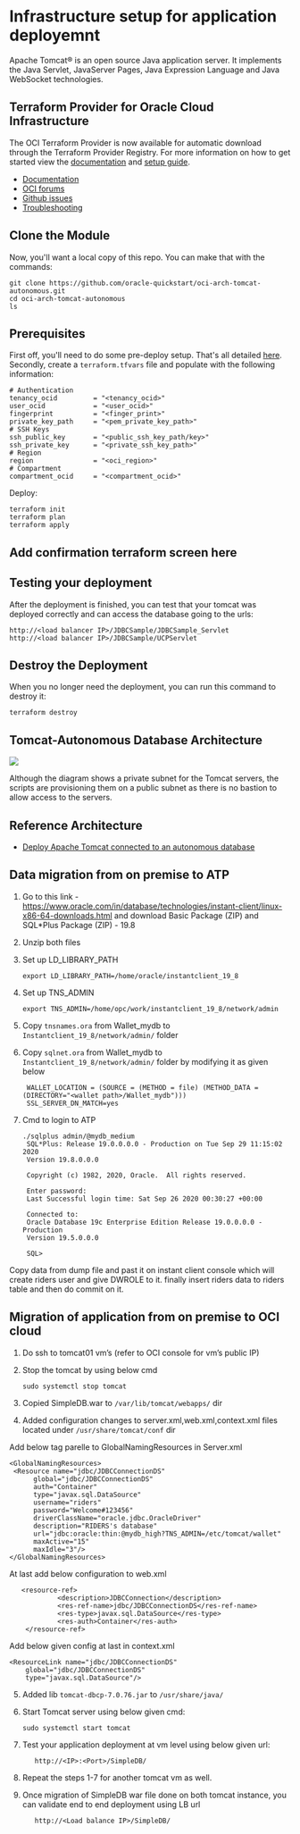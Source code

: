 # Infrastructure setup for application deployemnt 
Apache Tomcat® is an open source Java application server. It implements the Java Servlet, JavaServer Pages, Java Expression Language and Java WebSocket technologies.
## Terraform Provider for Oracle Cloud Infrastructure
The OCI Terraform Provider is now available for automatic download through the Terraform Provider Registry. 
For more information on how to get started view the [documentation](https://www.terraform.io/docs/providers/oci/index.html) 
and [setup guide](https://www.terraform.io/docs/providers/oci/guides/version-3-upgrade.html).
* [Documentation](https://www.terraform.io/docs/providers/oci/index.html)
* [OCI forums](https://cloudcustomerconnect.oracle.com/resources/9c8fa8f96f/summary)
* [Github issues](https://github.com/terraform-providers/terraform-provider-oci/issues)
* [Troubleshooting](https://www.terraform.io/docs/providers/oci/guides/guides/troubleshooting.html)

## Clone the Module
Now, you'll want a local copy of this repo. You can make that with the commands:

    git clone https://github.com/oracle-quickstart/oci-arch-tomcat-autonomous.git
    cd oci-arch-tomcat-autonomous
    ls


## Prerequisites
First off, you'll need to do some pre-deploy setup.  That's all detailed [here](https://github.com/cloud-partners/oci-prerequisites).
Secondly, create a `terraform.tfvars` file and populate with the following information:
```
# Authentication
tenancy_ocid         = "<tenancy_ocid>"
user_ocid            = "<user_ocid>"
fingerprint          = "<finger_print>"
private_key_path     = "<pem_private_key_path>"
# SSH Keys
ssh_public_key       = "<public_ssh_key_path/key>"
ssh_private_key      = "<private_ssh_key_path>"
# Region
region               = "<oci_region>"
# Compartment
compartment_ocid     = "<compartment_ocid>"
````

Deploy:

    terraform init
    terraform plan
    terraform apply

## Add confirmation terraform screen here

## Testing your deployment
After the deployment is finished, you can test that your tomcat was deployed correctly and can access the database going to the urls:
````
http://<load balancer IP>/JDBCSample/JDBCSample_Servlet
http://<load balancer IP>/JDBCSample/UCPServlet
`````
## Destroy the Deployment
When you no longer need the deployment, you can run this command to destroy it:

    terraform destroy
    
## Tomcat-Autonomous Database Architecture

![](./images/architecture-deploy-tomcat.png)

Although the diagram shows a private subnet for the Tomcat servers, the scripts are provisioning them on a public subnet as there is no bastion to allow access to the servers.


## Reference Architecture

- [Deploy Apache Tomcat connected to an autonomous database](https://docs.oracle.com/en/solutions/deploy-tomcat-adb)
 
## Data migration from on premise to ATP

1. Go to this link - https://www.oracle.com/in/database/technologies/instant-client/linux-x86-64-downloads.html and download Basic Package (ZIP) and SQL*Plus Package (ZIP)  - 19.8
	
2. Unzip both files

3. Set up LD_LIBRARY_PATH
	
       export LD_LIBRARY_PATH=/home/oracle/instantclient_19_8
	
4. Set up   TNS_ADMIN
	
       export TNS_ADMIN=/home/opc/work/instantclient_19_8/network/admin

5. Copy `tnsnames.ora` from Wallet_mydb to `Instantclient_19_8/network/admin/` folder

6. Copy `sqlnet.ora` from Wallet_mydb to `Instantclient_19_8/network/admin/` folder by modifying it as given below
		
		WALLET_LOCATION = (SOURCE = (METHOD = file) (METHOD_DATA = (DIRECTORY="<wallet path>/Wallet_mydb")))
		SSL_SERVER_DN_MATCH=yes
        
7. Cmd to login to ATP
	    
       ./sqlplus admin/@mydb_medium
	    SQL*Plus: Release 19.0.0.0.0 - Production on Tue Sep 29 11:15:02 2020
	    Version 19.8.0.0.0
	
	    Copyright (c) 1982, 2020, Oracle.  All rights reserved.
	
	    Enter password:
	    Last Successful login time: Sat Sep 26 2020 00:30:27 +00:00
	
	    Connected to:
	    Oracle Database 19c Enterprise Edition Release 19.0.0.0.0 - Production
	    Version 19.5.0.0.0
	
	    SQL> 
        
Copy data from dump file and past it on instant client console which will create riders user and give DWROLE to it. finally insert riders data to riders table and then do commit on it.
 	


## Migration of application from on premise to OCI cloud

1.	Do ssh to tomcat01 vm’s (refer to OCI console for vm’s public IP)

2.	Stop the tomcat by using below cmd

        sudo systemctl stop tomcat
     
3.	Copied SimpleDB.war to `/var/lib/tomcat/webapps/` dir

4.	Added configuration changes to server.xml,web.xml,context.xml files located under `/usr/share/tomcat/conf` dir 
 
 Add below tag parelle to GlobalNamingResources in Server.xml
 
    <GlobalNamingResources>
     <Resource name="jdbc/JDBCConnectionDS"
          global="jdbc/JDBCConnectionDS"
          auth="Container"
          type="javax.sql.DataSource"
          username="riders"
          password="Welcome#123456"
          driverClassName="oracle.jdbc.OracleDriver"
          description="RIDERS's database"
          url="jdbc:oracle:thin:@mydb_high?TNS_ADMIN=/etc/tomcat/wallet"
          maxActive="15"
          maxIdle="3"/>
    </GlobalNamingResources>
 
At last add below configuration to web.xml

       <resource-ref>
                <description>JDBCConnection</description>
                <res-ref-name>jdbc/JDBCConnectionDS</res-ref-name>
                <res-type>javax.sql.DataSource</res-type>
                <res-auth>Container</res-auth>
        </resource-ref>
 
Add below given config at last in context.xml

    <ResourceLink name="jdbc/JDBCConnectionDS"
        global="jdbc/JDBCConnectionDS"
        type="javax.sql.DataSource"/>
 
 
5.	Added lib `tomcat-dbcp-7.0.76.jar` to  `/usr/share/java/`

6.	Start Tomcat server using below given cmd:

        sudo systemctl start tomcat
       
7.	Test your application deployment at vm level using below given url:
    ````
       http://<IP>:<Port>/SimpleDB/
    ````
8.	Repeat the steps 1-7 for another tomcat vm as well.

9.	Once migration of SimpleDB war file done on both tomcat instance, you can validate end to end deployment using LB url 
    ````
       http://<Load balance IP>/SimpleDB/
    ````
